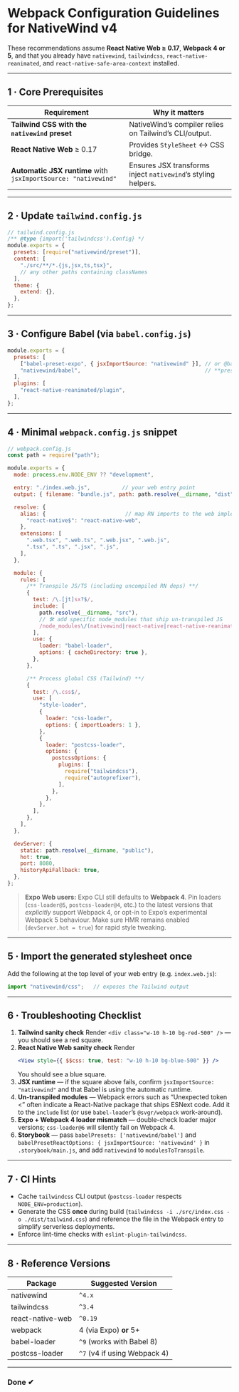 # Webpack Configuration Guidelines for **NativeWind v4**

These recommendations assume **React Native Web ≥ 0.17**, **Webpack 4 or 5**, and that you already have `nativewind`, `tailwindcss`, `react-native-reanimated`, and `react-native-safe-area-context` installed.

---

## 1 · Core Prerequisites

| Requirement | Why it matters |
|-------------|----------------|
| **Tailwind CSS with the `nativewind` preset** | NativeWind’s compiler relies on Tailwind’s CLI/output. |
| **React Native Web** ≥ 0.17 | Provides `StyleSheet` ↔︎ CSS bridge. |
| **Automatic JSX runtime** with `jsxImportSource: "nativewind"` | Ensures JSX transforms inject `nativewind`’s styling helpers. |

---

## 2 · Update `tailwind.config.js`

```js
// tailwind.config.js
/** @type {import('tailwindcss').Config} */
module.exports = {
  presets: [require("nativewind/preset")],
  content: [
    "./src/**/*.{js,jsx,ts,tsx}",
    // any other paths containing classNames
  ],
  theme: {
    extend: {},
  },
};
```

---

## 3 · Configure Babel (via `babel.config.js`)

```js
module.exports = {
  presets: [
    ["babel-preset-expo", { jsxImportSource: "nativewind" }], // or @babel/preset-react
    "nativewind/babel",                                       // **preset** – not a plugin
  ],
  plugins: [
    "react-native-reanimated/plugin",
  ],
};
```

---

## 4 · Minimal `webpack.config.js` snippet

```js
// webpack.config.js
const path = require("path");

module.exports = {
  mode: process.env.NODE_ENV ?? "development",

  entry: "./index.web.js",          // your web entry point
  output: { filename: "bundle.js", path: path.resolve(__dirname, "dist") },

  resolve: {
    alias: {                         // map RN imports to the web implementation
      "react-native$": "react-native-web",
    },
    extensions: [
      ".web.tsx", ".web.ts", ".web.jsx", ".web.js",
      ".tsx", ".ts", ".jsx", ".js",
    ],
  },

  module: {
    rules: [
      /** Transpile JS/TS (including uncompiled RN deps) **/
      {
        test: /\.[jt]sx?$/,
        include: [
          path.resolve(__dirname, "src"),
          // 🛠 add specific node_modules that ship un-transpiled JS
          /node_modules\/(nativewind|react-native|react-native-reanimated|react-native-safe-area-context)/,
        ],
        use: {
          loader: "babel-loader",
          options: { cacheDirectory: true },
        },
      },

      /** Process global CSS (Tailwind) **/
      {
        test: /\.css$/,
        use: [
          "style-loader",
          {
            loader: "css-loader",
            options: { importLoaders: 1 },
          },
          {
            loader: "postcss-loader",
            options: {
              postcssOptions: {
                plugins: [
                  require("tailwindcss"),
                  require("autoprefixer"),
                ],
              },
            },
          },
        ],
      },
    ],
  },

  devServer: {
    static: path.resolve(__dirname, "public"),
    hot: true,
    port: 8080,
    historyApiFallback: true,
  },
};
```

> **Expo Web users:** Expo CLI still defaults to **Webpack 4**. Pin loaders (`css-loader@5`, `postcss-loader@4`, etc.) to the latest versions that *explicitly* support Webpack 4, or opt-in to Expo’s experimental Webpack 5 behaviour.
> Make sure HMR remains enabled (`devServer.hot = true`) for rapid style tweaking.

---

## 5 · Import the generated stylesheet once

Add the following at the top level of your web entry (e.g. `index.web.js`):

```js
import "nativewind/css";   // exposes the Tailwind output
```

---

## 6 · Troubleshooting Checklist

1. **Tailwind sanity check**
   Render `<div class="w-10 h-10 bg-red-500" />` — you should see a red square.
2. **React Native Web sanity check**
   Render
   ```jsx
   <View style={{ $$css: true, test: "w-10 h-10 bg-blue-500" }} />
   ```
   You should see a blue square.
3. **JSX runtime** — if the square above fails, confirm `jsxImportSource: "nativewind"` and that Babel is using the automatic runtime.
4. **Un-transpiled modules** — Webpack errors such as “Unexpected token <” often indicate a React-Native package that ships ESNext code. Add it to the `include` list (or use `babel-loader`’s `@svgr/webpack` work-around).
5. **Expo + Webpack 4 loader mismatch** — double-check loader major versions; `css-loader@6` will silently fail on Webpack 4.
6. **Storybook** — pass `babelPresets: ['nativewind/babel']` and `babelPresetReactOptions: { jsxImportSource: 'nativewind' }` in `.storybook/main.js`, and add `nativewind` to `modulesToTranspile`.

---

## 7 · CI Hints

* Cache `tailwindcss` CLI output (`postcss-loader` respects `NODE_ENV=production`).
* Generate the CSS **once** during build (`tailwindcss -i ./src/index.css -o ./dist/tailwind.css`) and reference the file in the Webpack entry to simplify serverless deployments.
* Enforce lint-time checks with `eslint-plugin-tailwindcss`.

---

## 8 · Reference Versions

| Package | Suggested Version |
|---------|------------------|
| nativewind | `^4.x` |
| tailwindcss | `^3.4` |
| react-native-web | `^0.19` |
| webpack | 4 (via Expo) **or** 5+ |
| babel-loader | `^9` (works with Babel 8) |
| postcss-loader | `^7` (v4 if using Webpack 4) |

---

### Done ✔︎

